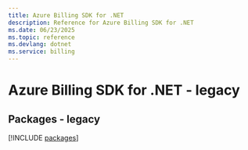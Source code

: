 ```yaml
---
title: Azure Billing SDK for .NET
description: Reference for Azure Billing SDK for .NET
ms.date: 06/23/2025
ms.topic: reference
ms.devlang: dotnet
ms.service: billing
---
```

# Azure Billing SDK for .NET - legacy
## Packages - legacy
[!INCLUDE [packages](billing-index.md)]